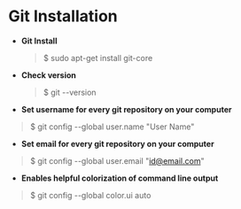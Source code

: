 # Git Installation 

* **Git Install**
    > $ sudo apt-get install git-core


* **Check version**
  > $ git --version


* **Set username for every git repository on your computer**
> $ git config --global user.name "User Name"

* **Set email for every git repository on your computer**
>  $ git config --global user.email "id@email.com"

* **Enables helpful colorization of command line output**
> $ git config --global color.ui auto
